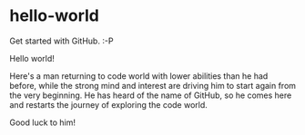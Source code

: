 # hello-world
Get started with GitHub. :-P

Hello world!

Here's a man returning to code world with lower abilities than he had before, while the strong mind and interest are driving him to start again from the very beginning. He has heard of the name of GitHub, so he comes here and restarts the journey of exploring the code world.

Good luck to him!
